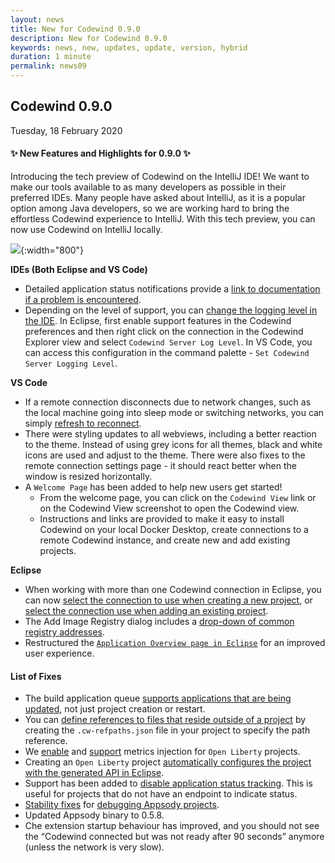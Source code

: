 ```yaml
---
layout: news
title: New for Codewind 0.9.0
description: New for Codewind 0.9.0
keywords: news, new, updates, update, version, hybrid
duration: 1 minute
permalink: news09
---
```


## Codewind 0.9.0
Tuesday, 18 February 2020

#### ✨ New Features and Highlights for 0.9.0 ✨
Introducing the tech preview of Codewind on the IntelliJ IDE! We want to make our tools available to as many developers as possible in their preferred IDEs. Many people have asked about IntelliJ, as it is a popular option among Java developers, so we are working hard to bring the effortless Codewind experience to IntelliJ. With this tech preview, you can now use Codewind on IntelliJ locally.

![](images/imagesfornews/intelliJ-techpreview.gif){:width="800"}


**IDEs (Both Eclipse and VS Code)**
- Detailed application status notifications provide a [link to documentation if a problem is encountered](https://github.com/eclipse/codewind/issues/1812).
- Depending on the level of support, you can [change the logging level in the IDE](https://github.com/eclipse/codewind/issues/1251). In Eclipse, first enable support features in the Codewind preferences and then right click on the connection in the Codewind Explorer view and select `Codewind Server Log Level`. In VS Code, you can access this configuration in the command palette - `Set Codewind Server Logging Level`.

**VS Code**
- If a remote connection disconnects due to network changes, such as the local machine going into sleep mode or switching networks, you can simply [refresh to reconnect](https://github.com/eclipse/codewind/issues/1776). 
- There were styling updates to all webviews, including a better reaction to the theme. Instead of using grey icons for all themes, black and white icons are used and adjust to the theme. There were also fixes to the remote connection settings page - it should react better when the window is resized horizontally. 
- A `Welcome Page` has been added to help new users get started!
    - From the welcome page, you can click on the `Codewind View` link or on the Codewind View screenshot to open the Codewind view.
    - Instructions and links are provided to make it easy to install Codewind on your local Docker Desktop, create connections to a remote Codewind instance, and create new and add existing projects.

**Eclipse**
- When working with more than one Codewind connection in Eclipse, you can now [select the connection to use when creating a new project](https://github.com/eclipse/codewind/issues/2014), or [select the connection use when adding an existing project](https://github.com/eclipse/codewind/issues/1695).
- The Add Image Registry dialog includes a [drop-down of common registry addresses](https://github.com/eclipse/codewind/issues/1907). 
- Restructured the [`Application Overview page in Eclipse`](https://github.com/eclipse/codewind/issues/1698) for an improved user experience.

#### List of Fixes
- The build application queue [supports applications that are being updated](https://github.com/eclipse/codewind/issues/1563), not just project creation or restart.
- You can [define references to files that reside outside of a project](https://github.com/eclipse/codewind/issues/1399) by creating the `.cw-refpaths.json` file in your project to specify the path reference.
- We [enable](https://github.com/eclipse/codewind-vscode/pull/425) and [support](https://github.com/eclipse/codewind/issues/1509) metrics injection for `Open Liberty` projects.
- Creating an `Open Liberty` project [automatically configures the project with the generated API in Eclipse](https://github.com/eclipse/codewind-openapi-eclipse/pull/131).
- Support has been added to [disable application status tracking](https://github.com/eclipse/codewind/issues/1862). This is useful for projects that do not have an endpoint to indicate status. 
- [Stability fixes](https://github.com/eclipse/codewind-appsody-extension/pull/83) for [debugging Appsody projects](https://github.com/eclipse/codewind/issues/1708).
- Updated Appsody binary to 0.5.8.
- Che extension startup behaviour has improved, and you should not see the “Codewind connected but was not ready after 90 seconds” anymore (unless the network is very slow).
